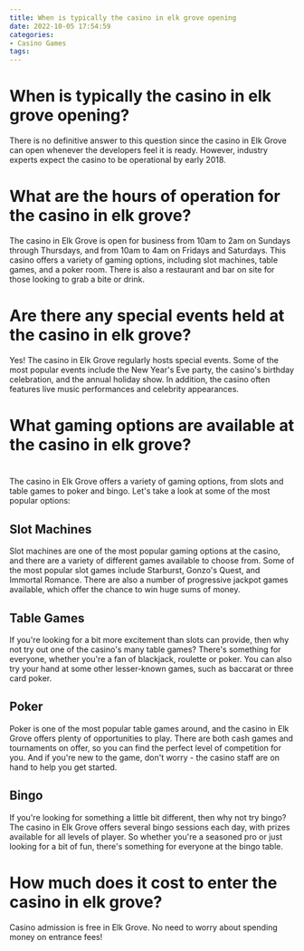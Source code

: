 ```yaml
---
title: When is typically the casino in elk grove opening
date: 2022-10-05 17:54:59
categories:
- Casino Games
tags:
---
```



#  When is typically the casino in elk grove opening?

There is no definitive answer to this question since the casino in Elk Grove can open whenever the developers feel it is ready. However, industry experts expect the casino to be operational by early 2018.

#  What are the hours of operation for the casino in elk grove?

The casino in Elk Grove is open for business from 10am to 2am on Sundays through Thursdays, and from 10am to 4am on Fridays and Saturdays. This casino offers a variety of gaming options, including slot machines, table games, and a poker room. There is also a restaurant and bar on site for those looking to grab a bite or drink.

#  Are there any special events held at the casino in elk grove?

Yes! The casino in Elk Grove regularly hosts special events. Some of the most popular events include the New Year's Eve party, the casino's birthday celebration, and the annual holiday show. In addition, the casino often features live music performances and celebrity appearances.

#  What gaming options are available at the casino in elk grove?

#

The casino in Elk Grove offers a variety of gaming options, from slots and table games to poker and bingo. Let's take a look at some of the most popular options:

## Slot Machines

Slot machines are one of the most popular gaming options at the casino, and there are a variety of different games available to choose from. Some of the most popular slot games include Starburst, Gonzo's Quest, and Immortal Romance. There are also a number of progressive jackpot games available, which offer the chance to win huge sums of money.

## Table Games

If you're looking for a bit more excitement than slots can provide, then why not try out one of the casino's many table games? There's something for everyone, whether you're a fan of blackjack, roulette or poker. You can also try your hand at some other lesser-known games, such as baccarat or three card poker.

## Poker

Poker is one of the most popular table games around, and the casino in Elk Grove offers plenty of opportunities to play. There are both cash games and tournaments on offer, so you can find the perfect level of competition for you. And if you're new to the game, don't worry - the casino staff are on hand to help you get started.

## Bingo

If you're looking for something a little bit different, then why not try bingo? The casino in Elk Grove offers several bingo sessions each day, with prizes available for all levels of player. So whether you're a seasoned pro or just looking for a bit of fun, there's something for everyone at the bingo table.

#  How much does it cost to enter the casino in elk grove?

Casino admission is free in Elk Grove. No need to worry about spending money on entrance fees!